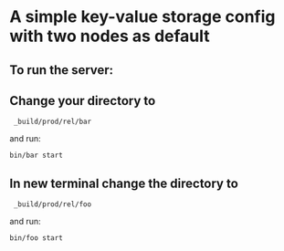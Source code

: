 # A simple key-value storage config with two nodes as default

## To run the server:

## Change your directory to 
```
 _build/prod/rel/bar
```
and run: 
```
bin/bar start
```

## In new terminal change the directory to
```
 _build/prod/rel/foo  
```
and run:
```
bin/foo start 
```
